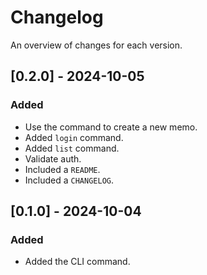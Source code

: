 # Changelog

An overview of changes for each version.

## [0.2.0] - 2024-10-05

### Added

- Use the command to create a new memo.
- Added `login` command.
- Added `list` command.
- Validate auth.
- Included a `README`.
- Included a `CHANGELOG`.

## [0.1.0] - 2024-10-04

### Added

- Added the CLI command.
